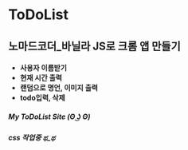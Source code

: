 # ToDoList
<h2>노마드코더_바닐라 JS로 크롬 앱 만들기</h2>

<h4><ul>
  <li>사용자 이름받기</li>
  <li>현재 시간 출력</li>
  <li>랜덤으로 명언, 이미지 출력</li>
  <li>todo입력, 삭제</li>
</ul></h4>

<h5>
  My ToDoList Site (ʘ ͜ʖ ʘ) <br>
  
 </h5>
<h5>css 작업중 ಥ_ಥ</h5>
